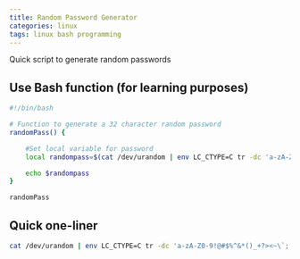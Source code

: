 ```yaml
---
title: Random Password Generator
categories: linux
tags: linux bash programming
---
```


Quick script to generate random passwords

## Use Bash function (for learning purposes)
```bash
#!/bin/bash

# Function to generate a 32 character random password
randomPass() {

	#Set local variable for password
	local randompass=$(cat /dev/urandom | env LC_CTYPE=C tr -dc 'a-zA-Z0-9!@#$%^&*()_+?><~\`;' | fold -w 32 | head -n 1)

	echo $randompass
}

randomPass
```

## Quick one-liner

```bash
cat /dev/urandom | env LC_CTYPE=C tr -dc 'a-zA-Z0-9!@#$%^&*()_+?><~\`;' | fold -w 32 | head -n 1
```

